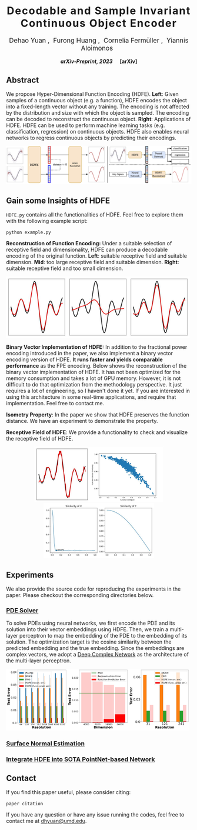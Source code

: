 <h1 align='center' style="text-align:center; font-weight:bold; font-size:2.0em;letter-spacing:2.0px;"> Decodable and Sample Invariant Continuous Object Encoder </h1>

<p align='center' style="text-align:center;font-size:1.25em;">
    <a href="https://www.cs.umd.edu/~dhyuan" target="_blank" style="text-decoration: none;">Dehao Yuan</a>&nbsp;,&nbsp;
    <a href="https://furong-huang.com" target="_blank" style="text-decoration: none;">Furong Huang</a>&nbsp;,&nbsp;
    <a href="http://users.umiacs.umd.edu/~fer/" target="_blank" style="text-decoration: none;">Cornelia Fermüller</a>&nbsp;,&nbsp;
    <a href="http://users.umiacs.umd.edu/~yiannis/" target="_blank" style="text-decoration: none;">Yiannis Aloimonos</a>&nbsp;&nbsp;
</p>

<p align='center';>
<b>
<em>arXiv-Preprint, 2023</em> &nbsp&nbsp&nbsp&nbsp <a href="" target="_blank" style="text-decoration: none;">[arXiv]</a>
</b>
</p>

## Abstract
We propose Hyper-Dimensional Function Encoding (HDFE). **Left**: Given samples of a continuous object (e.g. a function), HDFE encodes the object into a fixed-length vector without any training. The encoding is not affected by the distribution and size with which the object is sampled. The encoding can be decoded to reconstruct the continuous object. **Right**: Applications of HDFE. HDFE can be used to perform machine learning tasks (e.g. classification, regression) on continuous objects. HDFE also enables neural networks to regress continuous objects by predicting their encodings.

<img src="assets/teasor.drawio.jpg" alt="abstract" style="width:auto;">

## Gain some Insights of HDFE
`HDFE.py` contains all the functionalities of HDFE. Feel free to explore them with the following example script:
```
python example.py
```

**Reconstruction of Function Encoding:**  Under a suitable selection of receptive field and dimensionality, HDFE can produce a decodable encoding of the original function. **Left**: suitable receptive field and suitable dimension. **Mid**: too large receptive field and suitable dimension. **Right**: suitable receptive field and too small dimension.

<img src="examples/recon_FPE_good_alpha.jpg" alt="recon1" style="width:33%;"><img src="examples/recon_FPE_low_alpha.jpg" alt="recon2" style="width:33%;"><img src="examples/recon_FPE_low_dim.jpg" alt="recon2" style="width:33%;">

**Binary Vector Implementation of HDFE:** In addition to the fractional power encoding introduced in the paper, we also implement a binary vector encoding version of HDFE. **It runs faster and yields comparable performance** as the FPE encoding. Below shows the reconstruction of the binary vector implementation of HDFE. It has not been optimized for the memory consumption and takes a lot of GPU memory. However, it is not difficult to do that optimization from the methodology perspective. It just requires a lot of engineering, so I haven't done it yet. If you are interested in using this architecture in some real-time applications, and require that implementation. Feel free to contact me.

**Isometry Property**: In the paper we show that HDFE preserves the function distance. We have an experiment to demonstrate the property.

**Receptive Field of HDFE**: We provide a functionality to check and visualize the receptive field of HDFE.

<div style="text-align: center">
    <img src="examples/recon_BVE_1d.jpg" alt="recon1" style="height:150px; display:inline-block;"><img src="examples/isometry.jpg" alt="isometry" style="height:150px; display:inline-block;"><img src="examples/recep_FPE.jpg" alt="isometry" style="height:150px; display:inline-block;">
</div>

## Experiments
We also provide the source code for reproducing the experiments in the paper. Please checkout the corresponding directories below.
### <a href="Exp1_PDE_solver">PDE Solver</a>
To solve PDEs using neural networks, we first encode the PDE and its solution into their vector embeddings using HDFE. Then, we train a multi-layer perceptron to map the embedding of the PDE to the embedding of its solution. The optimization target is the cosine similarity between the predicted embedding and the true embedding. Since the embeddings are complex vectors, we adopt a <a href="https://github.com/wavefrontshaping/complexPyTorch">Deep Complex Network</a> as the architecture of the multi-layer perceptron.

<img src="assets/PDE_solver/burger.jpeg" style="width:33%"><img src="assets/PDE_solver/err_dim.jpeg" style="width:33%"><img src="assets/PDE_solver/darcy.jpeg" style="width:33%">

### <a href="Exp2_point_cloud_normal">Surface Normal Estimation</a>

### <a href="Exp3_integrate">Integrate HDFE into SOTA PointNet-based Network</a>

## Contact
If you find this paper useful, please consider citing:
```
paper citation
```
If you have any question or have any issue running the codes, feel free to contact me at dhyuan@umd.edu.
